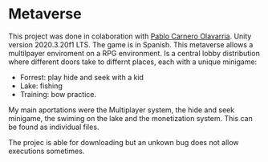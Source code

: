 # Metaverse
This project was done in colaboration with [Pablo Carnero Olavarria](https://www.linkedin.com/in/pablo-carnero-olavarria/). Unity version 2020.3.20f1 LTS. The game is in Spanish.
This metaverse allows a multilpayer enviroment on a RPG environment. Is a central lobby distribution where different doors take to differnt places, each with a unique minigame:

- Forrest: play hide and seek with a kid
- Lake: fishing
- Training: bow practice.


My main aportations were the Multiplayer system, the hide and seek minigame, the swiming on the lake and the monetization system. This can be found as individual files.

The projec is able for downloading but an unkown bug does not allow executions sometimes.

